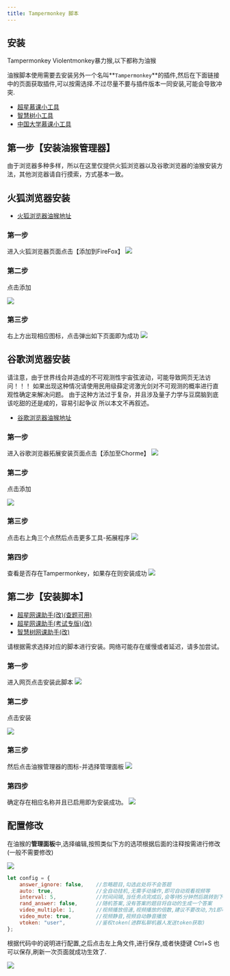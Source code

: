 ```yaml
---
title: Tampermonkey 脚本
---
```


## 安装
Tampermonkey Violentmonkey暴力猴,以下都称为油猴

油猴脚本使用需要去安装另外一个名叫**`Tampermonkey`**的插件,然后在下面链接中的页面获取插件,可以按需选择.不过尽量不要与插件版本一同安装,可能会导致冲突.

- [超星慕课小工具](https://greasyfork.org/zh-CN/scripts/376190-%E8%B6%85%E6%98%9F%E6%85%95%E8%AF%BE%E5%B0%8F%E5%B7%A5%E5%85%B7)
- [智慧树小工具](https://greasyfork.org/zh-CN/scripts/382037-%E6%99%BA%E6%85%A7%E6%A0%91%E5%B0%8F%E5%B7%A5%E5%85%B7)
- [中国大学慕课小工具](https://greasyfork.org/zh-CN/scripts/398719-%E4%B8%AD%E5%9B%BD%E5%A4%A7%E5%AD%A6%E6%85%95%E8%AF%BE%E5%B0%8F%E5%B7%A5%E5%85%B7)

## 第一步【安装油猴管理器】

由于浏览器多种多样，所以在这里仅提供火狐浏览器以及谷歌浏览器的油猴安装方法，其他浏览器请自行摸索，方式基本一致。

## 火狐浏览器安装

- [火狐浏览器油猴地址](https://addons.mozilla.org/zh-CN/firefox/addon/tampermonkey/)

### 第一步
进入火狐浏览器页面点击【添加到FireFox】
![](/img/tamperpage.jpg)
### 第二步
点击添加

![](/img/tamperadd.jpg)
### 第三步
右上方出现相应图标，点击弹出如下页面即为成功
![](/img/tampersuccess.jpg)

## 谷歌浏览器安装
请注意，由于世界线合并造成的不可观测性宇宙弦波动，可能导致网页无法访问！！！
如果出现这种情况请使用民用级薛定谔激光剑对不可观测的概率进行直观性确定来解决问题。
由于这种方法过于复杂，并且涉及量子力学与豆腐脑到底该吃甜的还是咸的，容易引起争议
所以本文不再叙述。
- [谷歌浏览器油猴地址](https://chrome.google.com/webstore/detail/tampermonkey/dhdgffkkebhmkfjojejmpbldmpobfkfo)

### 第一步
进入谷歌浏览器拓展安装页面点击【添加至Chorme】
![](/img/chormepage.jpg)
### 第二步
点击添加

![](/img/chormeadd.jpg)
### 第三步
点击右上角三个点然后点击更多工具-拓展程序
![](/img/chormecheck.jpg)
### 第四步
查看是否存在Tampermonkey，如果存在则安装成功
![](/img/chormescucess.jpg)

## 第二步【安装脚本】
- [超星网课助手(改)(查题可用)](https://greasyfork.org/zh-CN/scripts/401447-%E8%B6%85%E6%98%9F%E7%BD%91%E8%AF%BE%E5%8A%A9%E6%89%8B-%E6%94%B9-%E6%9F%A5%E9%A2%98%E5%8F%AF%E7%94%A8)
- [超星网课助手(考试专版)(改)](https://greasyfork.org/zh-CN/scripts/401448-%E8%B6%85%E6%98%9F%E7%BD%91%E8%AF%BE%E5%8A%A9%E6%89%8B-%E8%80%83%E8%AF%95%E4%B8%93%E7%89%88-%E6%94%B9)
- [智慧树网课助手(改)](https://greasyfork.org/zh-CN/scripts/401494-%E6%99%BA%E6%85%A7%E6%A0%91%E7%BD%91%E8%AF%BE%E5%8A%A9%E6%89%8B-%E6%94%B9)


请根据需求选择对应的脚本进行安装。网络可能存在缓慢或者延迟，请多加尝试。
### 第一步
进入网页点击安装此脚本
![](/img/gfpage.jpg)
### 第二步
点击安装

![](/img/gfadd.jpg)
### 第三步
然后点击油猴管理器的图标-并选择管理面板
![](/img/gfcheck.jpg)
### 第四步
确定存在相应名称并且已启用即为安装成功。
![](/img/gfsuccess.jpg)



## 配置修改

在油猴的**管理面板**中,选择编辑,按照类似下方的选项根据后面的注释按需进行修改(一般不需要修改)

![](/img/5.webp)

```js
let config = {
    answer_ignore: false,    //忽略题目,勾选此处将不会答题
    auto: true,              //全自动挂机,无需手动操作,即可自动观看视频等
    interval: 5,             //时间间隔,当任务点完成后,会等待5分钟然后跳转到下一个任务点
    rand_answer: false,      //随机答案,没有答案的题目将自动的生成一个答案
    video_multiple: 1,       //视频播放倍速,视频播放的倍数,建议不要改动,为1即可,这是危险的功能
    video_mute: true,        //视频静音,视频自动静音播放
    vtoken: "user",          //鉴权token(进群私聊机器人发送token获取)
};
```
根据代码中的说明进行配置,之后点击左上角文件,进行保存,或者快捷键 Ctrl+S 也可以保存,刷新一次页面就成功生效了.

![](/img/6.webp)